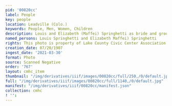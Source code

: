 ```yaml
---
pid: '00820cc'
label: People
key: people
location: Leadville (Colo.)
keywords: People, Men, Women, Children
description: Louis and Elizabeth (Maffei) Springhetti as bride and groom
named_persons: Louis Springhetti and Elizabeth Maffei) Springhetti
rights: This photo is property of Lake County Civic Center Association.
creation_date: 07/20/1907
ingest_date: '2021-03-30'
format: Photo
source: Scanned Negative
order: '767'
layout: cmhc_item
thumbnail: "/img/derivatives/iiif/images/00820cc/full/250,/0/default.jpg"
full: "/img/derivatives/iiif/images/00820cc/full/1140,/0/default.jpg"
manifest: "/img/derivatives/iiif/00820cc/manifest.json"
collection: cmhc
! '': 
---
```

